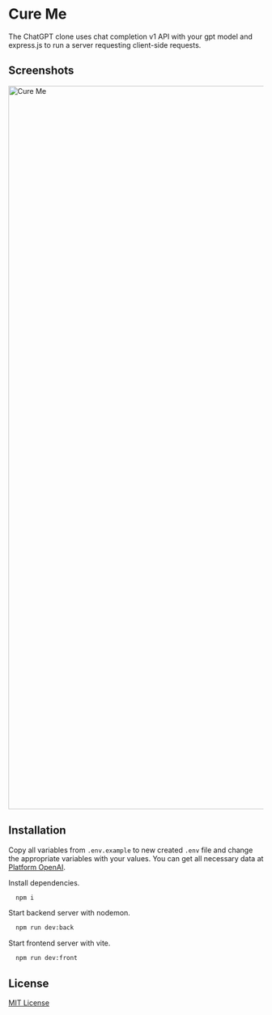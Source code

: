 # Cure Me

The ChatGPT clone uses chat completion v1 API with your gpt model and express.js to run a server requesting client-side requests.

## Screenshots

<img width="1430" alt="Cure Me" src="https://github.com/uigywnkiub/react-chatgpt-clone/assets/29861553/c3f8b227-5567-4f29-95ff-43ea82069c08">

## Installation

Copy all variables from `.env.example` to new created `.env` file and change the appropriate variables with your values. You can get all necessary data at [Platform OpenAI](https://platform.openai.com/api-keys).

Install dependencies.

```bash
  npm i
```

Start backend server with nodemon.

```bash
  npm run dev:back
```

Start frontend server with vite.

```bash
  npm run dev:front
```

## License

[MIT License](LICENSE)
